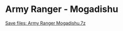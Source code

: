 # Army Ranger - Mogadishu
[Save files: Army Ranger Mogadishu.7z](Army%20Ranger%20Mogadishu.7z?raw=true)
